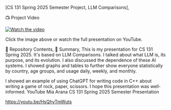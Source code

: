 [CS 131 Spring 2025 Semester Project, LLM Comparisons],

📺 Project Video

[![Watch the video](https://img.youtube.com/vi/HsQhyTmWuts/0.jpg)](https://youtu.be/HsQhyTmWuts)

Click the image above or watch the full presentation on YouTube.

📂 Repository Contents,
📝 Summary,
This is my presentation for CS 131 Spring 2025. It's based on LLM Comparisons. I talked about what LLM is, its purpose, and its evolution. I also discussed the dependence of these AI systems. I showed graphs and tables to further show everyone statistically by country, age groups, and usage daily, weekly, and monthly. 

I showed an example of using ChatGPT for writing code in C++ about writing a game of rock, paper, scissors. I hope this presentation was well-informed.
YouTube
Mia Arana
CS 131 Spring 2025 Semester Presentation


https://youtu.be/HsQhyTmWuts 
